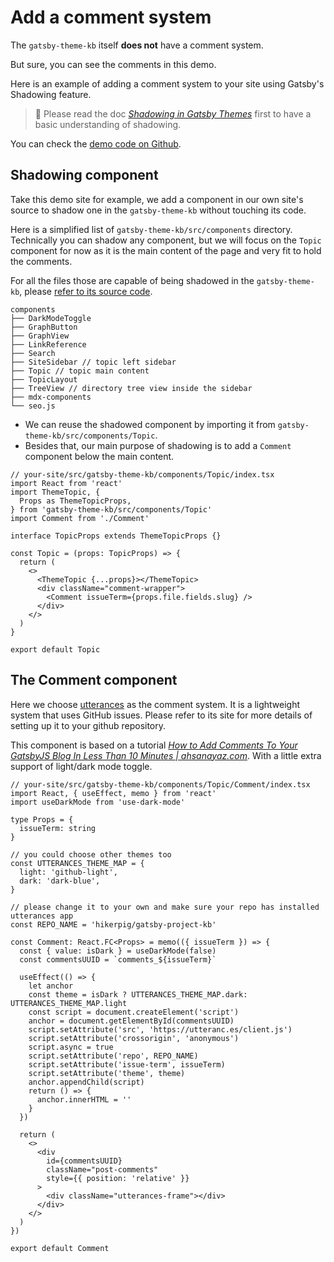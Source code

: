 Add a comment system
===

The `gatsby-theme-kb` itself **does not** have a comment system.

But sure, you can see the comments in this demo.

Here is an example of adding a comment system to your site using Gatsby's Shadowing feature.

> 📢  Please read the doc [_Shadowing in Gatsby Themes_](https://www.gatsbyjs.com/docs/how-to/plugins-and-themes/shadowing/) first to have a basic understanding of shadowing.

You can check the [demo code on Github](https://github.com/hikerpig/gatsby-project-kb/blob/master/demo/src/gatsby-theme-kb/components/Topic).

## Shadowing component

Take this demo site for example, we add a component in our own site's source to shadow one in the `gatsby-theme-kb` without touching its code.

Here is a simplified list of `gatsby-theme-kb/src/components` directory. Technically you can shadow any component, but we will focus on the `Topic` component for now as it is the main content of the page and very fit to hold the comments.

For all the files those are capable of being shadowed in the `gatsby-theme-kb`, please [refer to its source code](https://github.com/hikerpig/gatsby-project-kb/tree/master/packages/gatsby-theme-kb/src).

``` text
components
├── DarkModeToggle
├── GraphButton
├── GraphView
├── LinkReference
├── Search
├── SiteSidebar // topic left sidebar
├── Topic // topic main content
├── TopicLayout
├── TreeView // directory tree view inside the sidebar
├── mdx-components
└── seo.js
```

- We can reuse the shadowed component by importing it from `gatsby-theme-kb/src/components/Topic`.
- Besides that, our main purpose of shadowing is to add a `Comment` component below the main content.

```tsx
// your-site/src/gatsby-theme-kb/components/Topic/index.tsx
import React from 'react'
import ThemeTopic, {
  Props as ThemeTopicProps,
} from 'gatsby-theme-kb/src/components/Topic'
import Comment from './Comment'

interface TopicProps extends ThemeTopicProps {}

const Topic = (props: TopicProps) => {
  return (
    <>
      <ThemeTopic {...props}></ThemeTopic>
      <div className="comment-wrapper">
        <Comment issueTerm={props.file.fields.slug} />
      </div>
    </>
  )
}

export default Topic
```

## The Comment component

Here we choose [utterances](https://utteranc.es/) as the comment system. It is a lightweight system that uses GitHub issues. Please refer to its site for more details of setting up it to your github repository.

This component is based on a tutorial [_How to Add Comments To Your GatsbyJS Blog In Less Than 10 Minutes | ahsanayaz.com_](https://ahsanayaz.com/adding-comments-to-your-gatsbyjs-blog/). With a little extra support of light/dark mode toggle.

```tsx
// your-site/src/gatsby-theme-kb/components/Topic/Comment/index.tsx
import React, { useEffect, memo } from 'react'
import useDarkMode from 'use-dark-mode'

type Props = {
  issueTerm: string
}

// you could choose other themes too
const UTTERANCES_THEME_MAP = {
  light: 'github-light',
  dark: 'dark-blue',
}

// please change it to your own and make sure your repo has installed utterances app
const REPO_NAME = 'hikerpig/gatsby-project-kb'

const Comment: React.FC<Props> = memo(({ issueTerm }) => {
  const { value: isDark } = useDarkMode(false)
  const commentsUUID = `comments_${issueTerm}`

  useEffect(() => {
    let anchor
    const theme = isDark ? UTTERANCES_THEME_MAP.dark: UTTERANCES_THEME_MAP.light
    const script = document.createElement('script')
    anchor = document.getElementById(commentsUUID)
    script.setAttribute('src', 'https://utteranc.es/client.js')
    script.setAttribute('crossorigin', 'anonymous')
    script.async = true
    script.setAttribute('repo', REPO_NAME)
    script.setAttribute('issue-term', issueTerm)
    script.setAttribute('theme', theme)
    anchor.appendChild(script)
    return () => {
      anchor.innerHTML = ''
    }
  })

  return (
    <>
      <div
        id={commentsUUID}
        className="post-comments"
        style={{ position: 'relative' }}
      >
        <div className="utterances-frame"></div>
      </div>
    </>
  )
})

export default Comment
```